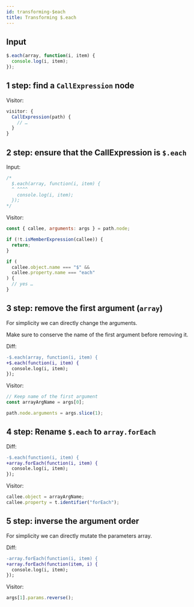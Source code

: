```yaml
---
id: transforming-$each
title: Transforming $.each
---
```


## Input

```js
$.each(array, function(i, item) {
  console.log(i, item);
});
```

## 1 step: find a `CallExpression` node

Visitor:

```js
visitor: {
  CallExpression(path) {
    // …
  }
}
```

## 2 step: ensure that the CallExpression is `$.each`

Input:

```js
/*
  $.each(array, function(i, item) {
  ^ ^^^^
    console.log(i, item);
  });
*/
```

Visitor:

```js
const { callee, arguments: args } = path.node;

if (!t.isMemberExpression(callee)) {
  return;
}

if (
  callee.object.name === "$" &&
  callee.property.name === "each"
) {
  // yes …
}
```

## 3 step: remove the first argument (`array`)

For simplicity we can directly change the arguments.

Make sure to conserve the name of the first argument before removing it.

Diff:

```diff
-$.each(array, function(i, item) {
+$.each(function(i, item) {
  console.log(i, item);
});
```

Visitor:

```js
// Keep name of the first argument
const arrayArgName = args[0];

path.node.arguments = args.slice(1);
```

## 4 step: Rename `$.each` to `array.forEach`

Diff:

```diff
-$.each(function(i, item) {
+array.forEach(function(i, item) {
  console.log(i, item);
});
```

Visitor:

```js
callee.object = arrayArgName;
callee.property = t.identifier("forEach");
```

## 5 step: inverse the argument order

For simplicity we can directly mutate the parameters array.

Diff:

```diff
-array.forEach(function(i, item) {
+array.forEach(function(item, i) {
  console.log(i, item);
});
```

Visitor:

```js
args[1].params.reverse();
```
